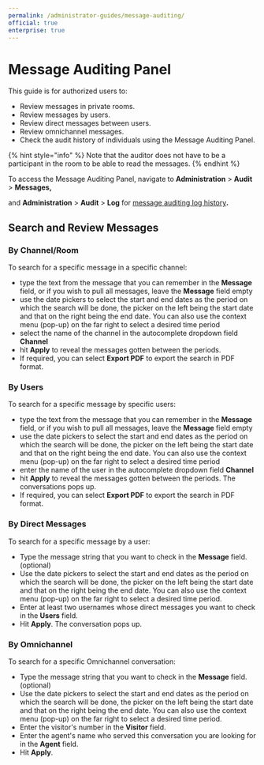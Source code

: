```yaml
---
permalink: /administrator-guides/message-auditing/
official: true
enterprise: true
---
```


# Message Auditing Panel

This guide is for authorized users to:

* Review messages in private rooms.
* Review messages by users.
* Review direct messages between users.
* Review omnichannel messages.
* Check the audit history of individuals using the Message Auditing Panel.

{% hint style="info" %}
Note that the auditor does not have to be a participant in the room to be able to read the messages.
{% endhint %}

To access the Message Auditing Panel, navigate to **Administration** > **Audit** > **Messages,**

and **Administration** > **Audit** > **Log** for [message auditing log history](../message-auditing-log.md)**.**

## Search and Review Messages

### By Channel/Room

To search for a specific message in a specific channel:

* type the text from the message that you can remember in the **Message** field, or if you wish to pull all messages, leave the **Message** field empty
* use the date pickers to select the start and end dates as the period on which the search will be done, the picker on the left being the start date and that on the right being the end date. You can also use the context menu (pop-up) on the far right to select a desired time period
* select the name of the channel in the autocomplete dropdown field **Channel**
* hit **Apply** to reveal the messages gotten between the periods.
* If required, you can select **Export PDF** to export the search in PDF format.

### By Users

To search for a specific message by specific users:

* type the text from the message that you can remember in the **Message** field, or if you wish to pull all messages, leave the **Message** field empty
* use the date pickers to select the start and end dates as the period on which the search will be done, the picker on the left being the start date and that on the right being the end date. You can also use the context menu (pop-up) on the far right to select a desired time period
* enter the name of the user in the autocomplete dropdown field **Channel**
* hit **Apply** to reveal the messages gotten between the periods. The conversations pops up.
* If required, you can select **Export PDF** to export the search in PDF format.

### By Direct Messages

To search for a specific message by a user:

* Type the message string that you want to check in the **Message** field. (optional)
* Use the date pickers to select the start and end dates as the period on which the search will be done, the picker on the left being the start date and that on the right being the end date. You can also use the context menu (pop-up) on the far right to select a desired time period.
* Enter at least two usernames whose direct messages you want to check in the **Users** field.
* Hit **Apply**. The conversation pops up.

### By Omnichannel

To search for a specific Omnichannel conversation:

* Type the message string that you want to check in the **Message** field. (optional)
* Use the date pickers to select the start and end dates as the period on which the search will be done, the picker on the left being the start date and that on the right being the end date. You can also use the context menu (pop-up) on the far right to select a desired time period.
* Enter the visitor's number in the **Visitor** field.
* Enter the agent's name who served this conversation you are looking for in the **Agent** field.
* Hit **Apply**.
